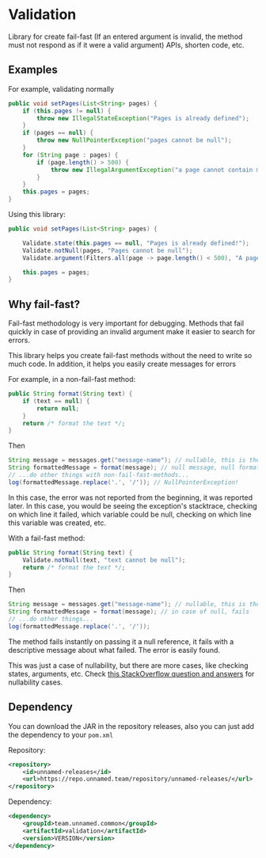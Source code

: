 # Validation

Library for create fail-fast (If an entered argument is invalid, the method must not respond as if it were a valid
argument) APIs, shorten code, etc.

## Examples

For example, validating normally

```java
public void setPages(List<String> pages) {
    if (this.pages != null) {
        throw new IllegalStateException("Pages is already defined");
    }
    if (pages == null) {
        throw new NullPointerException("pages cannot be null");
    }
    for (String page : pages) {
        if (page.length() > 500) {
            throw new IllegalArgumentException("a page cannot contain more than 500 characters");
        }
    }
    this.pages = pages;
}
```

Using this library:

```java
public void setPages(List<String> pages) {

    Validate.state(this.pages == null, "Pages is already defined!");
    Validate.notNull(pages, "Pages cannot be null");
    Validate.argument(Filters.all(page -> page.length() < 500), "A page cannot contain more than 500 characters");

    this.pages = pages;
}
```

## Why fail-fast?

Fail-fast methodology is very important for debugging. Methods that fail quickly in case of providing an invalid
argument make it easier to search for errors.

This library helps you create fail-fast methods without the need to write so much code. In addition, it helps you easily
create messages for errors

For example, in a non-fail-fast method:

```java
public String format(String text) {
    if (text == null) {
        return null;
    }
    return /* format the text */;
}
```

Then

```java
String message = messages.get("message-name"); // nullable, this is the bug
String formattedMessage = format(message); // null message, null formattedMessage
// ...do other things with non-fail-fast-methods...
log(formattedMessage.replace('.', '/')); // NullPointerException!
```

In this case, the error was not reported from the beginning, it was reported later. In this case, you would be seeing
the exception's stacktrace, checking on which line it failed, which variable could be null, checking on which line this
variable was created, etc.

With a fail-fast method:

```java
public String format(String text) {
    Validate.notNull(text, "text cannot be null");
    return /* format the text */;
}
```

Then

```java
String message = messages.get("message-name"); // nullable, this is the bug
String formattedMessage = format(message); // in case of null, fails
// ...do other things...
log(formattedMessage.replace('.', '/'));
```

The method fails instantly on passing it a null reference, it fails with a descriptive message about what failed. The
error is easily found.

This was just a case of nullability, but there are more cases, like checking states, arguments, etc.
Check [this StackOverflow question and answers](https://stackoverflow.com/questions/271526) for nullability cases.

## Dependency

You can download the JAR in the repository releases, also you can just add the dependency to your `pom.xml`

Repository:

```xml
<repository>
    <id>unnamed-releases</id>
    <url>https://repo.unnamed.team/repository/unnamed-releases/</url>
</repository>
```

Dependency:

```xml
<dependency>
    <groupId>team.unnamed.common</groupId>
    <artifactId>validation</artifactId>
    <version>VERSION</version>
</dependency>
```
